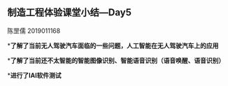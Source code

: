 ## 制造工程体验课堂小结—Day5

陈罡儒 2019011168

***了解了当前无人驾驶汽车面临的一些问题，人工智能在无人驾驶汽车上的应用**

***了解了当前还不太智能的智能图像识别、智能语音识别（语音唤醒、语音识别）**

***进行了IAI软件测试**